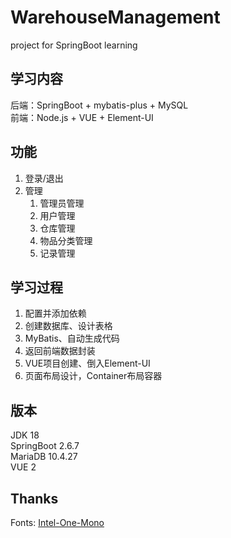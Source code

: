 # WarehouseManagement
project for SpringBoot learning  

## 学习内容
后端：SpringBoot + mybatis-plus + MySQL  
前端：Node.js + VUE + Element-UI

## 功能
1. 登录/退出
2. 管理
   1. 管理员管理
   2. 用户管理
   3. 仓库管理
   4. 物品分类管理
   5. 记录管理

## 学习过程
1. 配置并添加依赖
2. 创建数据库、设计表格
3. MyBatis、自动生成代码
4. 返回前端数据封装
5. VUE项目创建、倒入Element-UI
6. 页面布局设计，Container布局容器

## 版本
JDK 18  
SpringBoot 2.6.7  
MariaDB 10.4.27  
VUE 2  

## Thanks
Fonts: [Intel-One-Mono](https://github.com/intel/intel-one-mono)  
